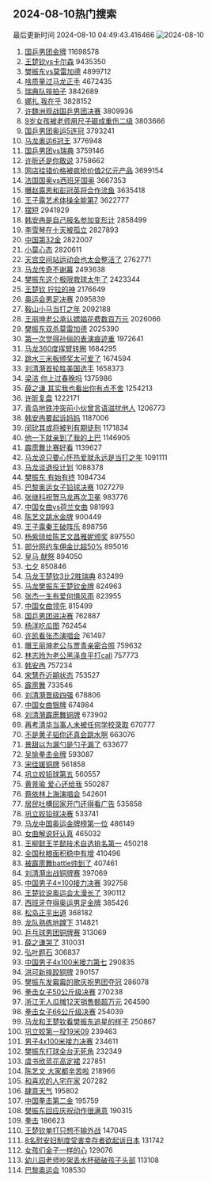 ## 2024-08-10热门搜索 
最后更新时间 2024-08-10 04:49:43.416466 
![2024-08-10](https://imgs-storage.s3.us-east-005.backblazeb2.com/20240810/2024-08-10.png?versionId=4_z8fbbed132d73df8689c40f13_f108b267545f0a62b_d20240809_m204942_c005_v0501009_t0057_u01723236582653) 
1. [国乒男团金牌](https://s.weibo.com/weibo?q=%23%E5%9B%BD%E4%B9%92%E7%94%B7%E5%9B%A2%E9%87%91%E7%89%8C%23&t=31&band_rank=1&Refer=top) 11698578
1. [王楚钦vs卡尔森](https://s.weibo.com/weibo?q=%23%E7%8E%8B%E6%A5%9A%E9%92%A6vs%E5%8D%A1%E5%B0%94%E6%A3%AE%23&t=31&band_rank=2&Refer=top) 9435350
1. [樊振东vs莫雷加德](https://s.weibo.com/weibo?q=%E6%A8%8A%E6%8C%AF%E4%B8%9Cvs%E8%8E%AB%E9%9B%B7%E5%8A%A0%E5%BE%B7&t=31&band_rank=3&Refer=top) 4899712
1. [啥质量过马龙正手](https://s.weibo.com/weibo?q=%23%E5%95%A5%E8%B4%A8%E9%87%8F%E8%BF%87%E9%A9%AC%E9%BE%99%E6%AD%A3%E6%89%8B%23&t=31&band_rank=4&Refer=top) 4672435
1. [瑞典队摔拍子](https://s.weibo.com/weibo?q=%23%E7%91%9E%E5%85%B8%E9%98%9F%E6%91%94%E6%8B%8D%E5%AD%90%23&t=31&band_rank=5&Refer=top) 3842689
1. [娜扎 我在乎](https://s.weibo.com/weibo?q=%E5%A8%9C%E6%89%8E%20%E6%88%91%E5%9C%A8%E4%B9%8E&t=31&band_rank=6&Refer=top) 3828152
1. [许魏洲观战国乒男团决赛](https://s.weibo.com/weibo?q=%E8%AE%B8%E9%AD%8F%E6%B4%B2%E8%A7%82%E6%88%98%E5%9B%BD%E4%B9%92%E7%94%B7%E5%9B%A2%E5%86%B3%E8%B5%9B&t=31&band_rank=7&Refer=top) 3809936
1. [9岁女孩被老师用尺子砸成重伤二级](https://s.weibo.com/weibo?q=%239%E5%B2%81%E5%A5%B3%E5%AD%A9%E8%A2%AB%E8%80%81%E5%B8%88%E7%94%A8%E5%B0%BA%E5%AD%90%E7%A0%B8%E6%88%90%E9%87%8D%E4%BC%A4%E4%BA%8C%E7%BA%A7%23&t=31&band_rank=8&Refer=top) 3803666
1. [国乒男团奥运5连冠](https://s.weibo.com/weibo?q=%23%E5%9B%BD%E4%B9%92%E7%94%B7%E5%9B%A2%E5%A5%A5%E8%BF%905%E8%BF%9E%E5%86%A0%23&t=31&band_rank=9&Refer=top) 3793241
1. [马龙奥运6冠王](https://s.weibo.com/weibo?q=%23%E9%A9%AC%E9%BE%99%E5%A5%A5%E8%BF%906%E5%86%A0%E7%8E%8B%23&t=31&band_rank=10&Refer=top) 3776948
1. [国乒男团vs瑞典](https://s.weibo.com/weibo?q=%23%E5%9B%BD%E4%B9%92%E7%94%B7%E5%9B%A2vs%E7%91%9E%E5%85%B8%23&t=31&band_rank=11&Refer=top) 3759146
1. [许昕还是你敢说](https://s.weibo.com/weibo?q=%23%E8%AE%B8%E6%98%95%E8%BF%98%E6%98%AF%E4%BD%A0%E6%95%A2%E8%AF%B4%23&t=31&band_rank=12&Refer=top) 3758662
1. [网店挂错价格被疯抢价值2亿元产品](https://s.weibo.com/weibo?q=%23%E7%BD%91%E5%BA%97%E6%8C%82%E9%94%99%E4%BB%B7%E6%A0%BC%E8%A2%AB%E7%96%AF%E6%8A%A2%E4%BB%B7%E5%80%BC2%E4%BA%BF%E5%85%83%E4%BA%A7%E5%93%81%23&t=31&band_rank=13&Refer=top) 3699154
1. [法国国奥vs西班牙国奥](https://s.weibo.com/weibo?q=%23%E6%B3%95%E5%9B%BD%E5%9B%BD%E5%A5%A5vs%E8%A5%BF%E7%8F%AD%E7%89%99%E5%9B%BD%E5%A5%A5%23&t=31&band_rank=14&Refer=top) 3667353
1. [曝赵露思和彭冠英将合作流鱼](https://s.weibo.com/weibo?q=%23%E6%9B%9D%E8%B5%B5%E9%9C%B2%E6%80%9D%E5%92%8C%E5%BD%AD%E5%86%A0%E8%8B%B1%E5%B0%86%E5%90%88%E4%BD%9C%E6%B5%81%E9%B1%BC%23&t=31&band_rank=15&Refer=top) 3635418
1. [王子露艺术体操全能第7](https://s.weibo.com/weibo?q=%23%E7%8E%8B%E5%AD%90%E9%9C%B2%E8%89%BA%E6%9C%AF%E4%BD%93%E6%93%8D%E5%85%A8%E8%83%BD%E7%AC%AC7%23&t=31&band_rank=16&Refer=top) 3622777
1. [摆短](https://s.weibo.com/weibo?q=%E6%91%86%E7%9F%AD&t=31&band_rank=17&Refer=top) 2941929
1. [韩安冉是自己报名参加变形计](https://s.weibo.com/weibo?q=%E9%9F%A9%E5%AE%89%E5%86%89%E6%98%AF%E8%87%AA%E5%B7%B1%E6%8A%A5%E5%90%8D%E5%8F%82%E5%8A%A0%E5%8F%98%E5%BD%A2%E8%AE%A1&t=31&band_rank=18&Refer=top) 2858499
1. [李雪琴在十天被孤立](https://s.weibo.com/weibo?q=%23%E6%9D%8E%E9%9B%AA%E7%90%B4%E5%9C%A8%E5%8D%81%E5%A4%A9%E8%A2%AB%E5%AD%A4%E7%AB%8B%23&t=31&band_rank=19&Refer=top) 2827893
1. [中国第32金](https://s.weibo.com/weibo?q=%23%E4%B8%AD%E5%9B%BD%E7%AC%AC32%E9%87%91%23&t=31&band_rank=20&Refer=top) 2822007
1. [小莫心态](https://s.weibo.com/weibo?q=%E5%B0%8F%E8%8E%AB%E5%BF%83%E6%80%81&t=31&band_rank=21&Refer=top) 2820611
1. [天宫空间站运动会也太会整活了](https://s.weibo.com/weibo?q=%23%E5%A4%A9%E5%AE%AB%E7%A9%BA%E9%97%B4%E7%AB%99%E8%BF%90%E5%8A%A8%E4%BC%9A%E4%B9%9F%E5%A4%AA%E4%BC%9A%E6%95%B4%E6%B4%BB%E4%BA%86%23&t=31&band_rank=3&Refer=top) 2762771
1. [马龙传奇不谢幕](https://s.weibo.com/weibo?q=%23%E9%A9%AC%E9%BE%99%E4%BC%A0%E5%A5%87%E4%B8%8D%E8%B0%A2%E5%B9%95%23&t=31&band_rank=22&Refer=top) 2493638
1. [樊振东这个极限救球太牛了](https://s.weibo.com/weibo?q=%23%E6%A8%8A%E6%8C%AF%E4%B8%9C%E8%BF%99%E4%B8%AA%E6%9E%81%E9%99%90%E6%95%91%E7%90%83%E5%A4%AA%E7%89%9B%E4%BA%86%23&t=31&band_rank=32&Refer=top) 2423344
1. [王楚钦 拧拉的神](https://s.weibo.com/weibo?q=%E7%8E%8B%E6%A5%9A%E9%92%A6%20%E6%8B%A7%E6%8B%89%E7%9A%84%E7%A5%9E&t=31&band_rank=23&Refer=top) 2176649
1. [奥运会男足决赛](https://s.weibo.com/weibo?q=%23%E5%A5%A5%E8%BF%90%E4%BC%9A%E7%94%B7%E8%B6%B3%E5%86%B3%E8%B5%9B%23&t=31&band_rank=10&Refer=top) 2095839
1. [鞍山小马当打之年](https://s.weibo.com/weibo?q=%23%E9%9E%8D%E5%B1%B1%E5%B0%8F%E9%A9%AC%E5%BD%93%E6%89%93%E4%B9%8B%E5%B9%B4%23&t=31&band_rank=24&Refer=top) 2092188
1. [王丽坤老公承认嫖娼花费数百万元](https://s.weibo.com/weibo?q=%23%E7%8E%8B%E4%B8%BD%E5%9D%A4%E8%80%81%E5%85%AC%E6%89%BF%E8%AE%A4%E5%AB%96%E5%A8%BC%E8%8A%B1%E8%B4%B9%E6%95%B0%E7%99%BE%E4%B8%87%E5%85%83%23&t=31&band_rank=25&Refer=top) 2026066
1. [樊振东双杀莫雷加德](https://s.weibo.com/weibo?q=%23%E6%A8%8A%E6%8C%AF%E4%B8%9C%E5%8F%8C%E6%9D%80%E8%8E%AB%E9%9B%B7%E5%8A%A0%E5%BE%B7%23&t=31&band_rank=26&Refer=top) 2025390
1. [第一次觉得孙俪的表演痕迹重](https://s.weibo.com/weibo?q=%E7%AC%AC%E4%B8%80%E6%AC%A1%E8%A7%89%E5%BE%97%E5%AD%99%E4%BF%AA%E7%9A%84%E8%A1%A8%E6%BC%94%E7%97%95%E8%BF%B9%E9%87%8D&t=31&band_rank=36&Refer=top) 1972641
1. [马龙360度挥臂转圈](https://s.weibo.com/weibo?q=%E9%A9%AC%E9%BE%99360%E5%BA%A6%E6%8C%A5%E8%87%82%E8%BD%AC%E5%9C%88&t=31&band_rank=27&Refer=top) 1684295
1. [跳水三米板颁奖太可爱了](https://s.weibo.com/weibo?q=%E8%B7%B3%E6%B0%B4%E4%B8%89%E7%B1%B3%E6%9D%BF%E9%A2%81%E5%A5%96%E5%A4%AA%E5%8F%AF%E7%88%B1%E4%BA%86&t=31&band_rank=27&Refer=top) 1674594
1. [刘清漪首轮胜美国选手](https://s.weibo.com/weibo?q=%23%E5%88%98%E6%B8%85%E6%BC%AA%E9%A6%96%E8%BD%AE%E8%83%9C%E7%BE%8E%E5%9B%BD%E9%80%89%E6%89%8B%23&t=31&band_rank=28&Refer=top) 1658373
1. [梁洁 你上过春晚吗](https://s.weibo.com/weibo?q=%E6%A2%81%E6%B4%81%20%E4%BD%A0%E4%B8%8A%E8%BF%87%E6%98%A5%E6%99%9A%E5%90%97&t=31&band_rank=29&Refer=top) 1375986
1. [薛之谦 其实我也看出你有点不舍](https://s.weibo.com/weibo?q=%E8%96%9B%E4%B9%8B%E8%B0%A6%20%E5%85%B6%E5%AE%9E%E6%88%91%E4%B9%9F%E7%9C%8B%E5%87%BA%E4%BD%A0%E6%9C%89%E7%82%B9%E4%B8%8D%E8%88%8D&t=31&band_rank=30&Refer=top) 1254213
1. [许昕复盘](https://s.weibo.com/weibo?q=%23%E8%AE%B8%E6%98%95%E5%A4%8D%E7%9B%98%23&t=31&band_rank=31&Refer=top) 1222171
1. [青岛地铁冲突前小伙曾言语滋扰他人](https://s.weibo.com/weibo?q=%23%E9%9D%92%E5%B2%9B%E5%9C%B0%E9%93%81%E5%86%B2%E7%AA%81%E5%89%8D%E5%B0%8F%E4%BC%99%E6%9B%BE%E8%A8%80%E8%AF%AD%E6%BB%8B%E6%89%B0%E4%BB%96%E4%BA%BA%23&t=31&band_rank=32&Refer=top) 1206773
1. [韩安冉要起诉妈妈](https://s.weibo.com/weibo?q=%E9%9F%A9%E5%AE%89%E5%86%89%E8%A6%81%E8%B5%B7%E8%AF%89%E5%A6%88%E5%A6%88&t=31&band_rank=33&Refer=top) 1187006
1. [闵玧其或将被判有期徒刑](https://s.weibo.com/weibo?q=%23%E9%97%B5%E7%8E%A7%E5%85%B6%E6%88%96%E5%B0%86%E8%A2%AB%E5%88%A4%E6%9C%89%E6%9C%9F%E5%BE%92%E5%88%91%23&t=31&band_rank=34&Refer=top) 1171834
1. [他一下就亲到了我的上巴](https://s.weibo.com/weibo?q=%E4%BB%96%E4%B8%80%E4%B8%8B%E5%B0%B1%E4%BA%B2%E5%88%B0%E4%BA%86%E6%88%91%E7%9A%84%E4%B8%8A%E5%B7%B4&t=31&band_rank=35&Refer=top) 1146905
1. [霹雳舞比赛好看](https://s.weibo.com/weibo?q=%23%E9%9C%B9%E9%9B%B3%E8%88%9E%E6%AF%94%E8%B5%9B%E5%A5%BD%E7%9C%8B%23&t=31&band_rank=36&Refer=top) 1139627
1. [马龙说只要心怀热爱就永远是当打之年](https://s.weibo.com/weibo?q=%23%E9%A9%AC%E9%BE%99%E8%AF%B4%E5%8F%AA%E8%A6%81%E5%BF%83%E6%80%80%E7%83%AD%E7%88%B1%E5%B0%B1%E6%B0%B8%E8%BF%9C%E6%98%AF%E5%BD%93%E6%89%93%E4%B9%8B%E5%B9%B4%23&t=31&band_rank=41&Refer=top) 1091111
1. [马龙谈退役计划](https://s.weibo.com/weibo?q=%23%E9%A9%AC%E9%BE%99%E8%B0%88%E9%80%80%E5%BD%B9%E8%AE%A1%E5%88%92%23&t=31&band_rank=25&Refer=top) 1088378
1. [樊振东 有始有终](https://s.weibo.com/weibo?q=%E6%A8%8A%E6%8C%AF%E4%B8%9C%20%E6%9C%89%E5%A7%8B%E6%9C%89%E7%BB%88&t=31&band_rank=4&Refer=top) 1084734
1. [巴黎奥运女子铅球决赛](https://s.weibo.com/weibo?q=%23%E5%B7%B4%E9%BB%8E%E5%A5%A5%E8%BF%90%E5%A5%B3%E5%AD%90%E9%93%85%E7%90%83%E5%86%B3%E8%B5%9B%23&t=31&band_rank=15&Refer=top) 1027279
1. [张继科祝贺马龙再次卫冕](https://s.weibo.com/weibo?q=%23%E5%BC%A0%E7%BB%A7%E7%A7%91%E7%A5%9D%E8%B4%BA%E9%A9%AC%E9%BE%99%E5%86%8D%E6%AC%A1%E5%8D%AB%E5%86%95%23&t=31&band_rank=31&Refer=top) 983776
1. [中国女曲vs荷兰女曲](https://s.weibo.com/weibo?q=%23%E4%B8%AD%E5%9B%BD%E5%A5%B3%E6%9B%B2vs%E8%8D%B7%E5%85%B0%E5%A5%B3%E6%9B%B2%23&t=31&band_rank=9&Refer=top) 981993
1. [陈艺文跳水金牌](https://s.weibo.com/weibo?q=%23%E9%99%88%E8%89%BA%E6%96%87%E8%B7%B3%E6%B0%B4%E9%87%91%E7%89%8C%23&t=31&band_rank=37&Refer=top) 900449
1. [王子露秦王破阵乐](https://s.weibo.com/weibo?q=%E7%8E%8B%E5%AD%90%E9%9C%B2%E7%A7%A6%E7%8E%8B%E7%A0%B4%E9%98%B5%E4%B9%90&t=31&band_rank=38&Refer=top) 898756
1. [杨紫琼给陈艺文昌雅妮颁奖](https://s.weibo.com/weibo?q=%23%E6%9D%A8%E7%B4%AB%E7%90%BC%E7%BB%99%E9%99%88%E8%89%BA%E6%96%87%E6%98%8C%E9%9B%85%E5%A6%AE%E9%A2%81%E5%A5%96%23&t=31&band_rank=39&Refer=top) 897550
1. [部分网约车佣金比超50%](https://s.weibo.com/weibo?q=%23%E9%83%A8%E5%88%86%E7%BD%91%E7%BA%A6%E8%BD%A6%E4%BD%A3%E9%87%91%E6%AF%94%E8%B6%8550%25%23&t=31&band_rank=40&Refer=top) 895016
1. [皇马 献祭](https://s.weibo.com/weibo?q=%E7%9A%87%E9%A9%AC%20%E7%8C%AE%E7%A5%AD&t=31&band_rank=41&Refer=top) 894050
1. [七夕](https://s.weibo.com/weibo?q=%23%E4%B8%83%E5%A4%95%23&t=31&band_rank=49&Refer=top) 850846
1. [马龙王楚钦3比2胜瑞典](https://s.weibo.com/weibo?q=%23%E9%A9%AC%E9%BE%99%E7%8E%8B%E6%A5%9A%E9%92%A63%E6%AF%942%E8%83%9C%E7%91%9E%E5%85%B8%23&t=31&band_rank=42&Refer=top) 832499
1. [马龙樊振东王楚钦金牌](https://s.weibo.com/weibo?q=%23%E9%A9%AC%E9%BE%99%E6%A8%8A%E6%8C%AF%E4%B8%9C%E7%8E%8B%E6%A5%9A%E9%92%A6%E9%87%91%E7%89%8C%23&t=31&band_rank=38&Refer=top) 824963
1. [张杰一生有爱何惧风雨](https://s.weibo.com/weibo?q=%23%E5%BC%A0%E6%9D%B0%E4%B8%80%E7%94%9F%E6%9C%89%E7%88%B1%E4%BD%95%E6%83%A7%E9%A3%8E%E9%9B%A8%23&t=31&band_rank=34&Refer=top) 823955
1. [中国女曲领先](https://s.weibo.com/weibo?q=%23%E4%B8%AD%E5%9B%BD%E5%A5%B3%E6%9B%B2%E9%A2%86%E5%85%88%23&t=31&band_rank=14&Refer=top) 815499
1. [国乒男团进决赛](https://s.weibo.com/weibo?q=%23%E5%9B%BD%E4%B9%92%E7%94%B7%E5%9B%A2%E8%BF%9B%E5%86%B3%E8%B5%9B%23&t=31&band_rank=43&Refer=top) 762887
1. [杨洋吃瓜图](https://s.weibo.com/weibo?q=%23%E6%9D%A8%E6%B4%8B%E5%90%83%E7%93%9C%E5%9B%BE%23&t=31&band_rank=44&Refer=top) 762454
1. [许凯看张杰演唱会](https://s.weibo.com/weibo?q=%E8%AE%B8%E5%87%AF%E7%9C%8B%E5%BC%A0%E6%9D%B0%E6%BC%94%E5%94%B1%E4%BC%9A&t=31&band_rank=45&Refer=top) 761497
1. [曝王丽坤老公与贾青亲密合照](https://s.weibo.com/weibo?q=%23%E6%9B%9D%E7%8E%8B%E4%B8%BD%E5%9D%A4%E8%80%81%E5%85%AC%E4%B8%8E%E8%B4%BE%E9%9D%92%E4%BA%B2%E5%AF%86%E5%90%88%E7%85%A7%23&t=31&band_rank=46&Refer=top) 759632
1. [林志玲为老公黑泽良平打call](https://s.weibo.com/weibo?q=%23%E6%9E%97%E5%BF%97%E7%8E%B2%E4%B8%BA%E8%80%81%E5%85%AC%E9%BB%91%E6%B3%BD%E8%89%AF%E5%B9%B3%E6%89%93call%23&t=31&band_rank=47&Refer=top) 757773
1. [韩安冉](https://s.weibo.com/weibo?q=%E9%9F%A9%E5%AE%89%E5%86%89&t=31&band_rank=48&Refer=top) 757234
1. [宋慧乔近期状态](https://s.weibo.com/weibo?q=%23%E5%AE%8B%E6%85%A7%E4%B9%94%E8%BF%91%E6%9C%9F%E7%8A%B6%E6%80%81%23&t=31&band_rank=50&Refer=top) 753527
1. [霹雳舞](https://s.weibo.com/weibo?q=%23%E9%9C%B9%E9%9B%B3%E8%88%9E%23&t=31&band_rank=40&Refer=top) 733546
1. [刘清漪晋级四强](https://s.weibo.com/weibo?q=%23%E5%88%98%E6%B8%85%E6%BC%AA%E6%99%8B%E7%BA%A7%E5%9B%9B%E5%BC%BA%23&t=31&band_rank=9&Refer=top) 678806
1. [中国女曲银牌](https://s.weibo.com/weibo?q=%23%E4%B8%AD%E5%9B%BD%E5%A5%B3%E6%9B%B2%E9%93%B6%E7%89%8C%23&t=31&band_rank=9&Refer=top) 674984
1. [刘清漪霹雳舞铜牌](https://s.weibo.com/weibo?q=%23%E5%88%98%E6%B8%85%E6%BC%AA%E9%9C%B9%E9%9B%B3%E8%88%9E%E9%93%9C%E7%89%8C%23&t=31&band_rank=10&Refer=top) 673902
1. [再考清华当事人未被任何学校录取](https://s.weibo.com/weibo?q=%23%E5%86%8D%E8%80%83%E6%B8%85%E5%8D%8E%E5%BD%93%E4%BA%8B%E4%BA%BA%E6%9C%AA%E8%A2%AB%E4%BB%BB%E4%BD%95%E5%AD%A6%E6%A0%A1%E5%BD%95%E5%8F%96%23&t=31&band_rank=11&Refer=top) 670777
1. [不是黄子韬你还真会跳水啊](https://s.weibo.com/weibo?q=%E4%B8%8D%E6%98%AF%E9%BB%84%E5%AD%90%E9%9F%AC%E4%BD%A0%E8%BF%98%E7%9C%9F%E4%BC%9A%E8%B7%B3%E6%B0%B4%E5%95%8A&t=31&band_rank=43&Refer=top) 663076
1. [景甜以为漏勺是勺子漏了](https://s.weibo.com/weibo?q=%E6%99%AF%E7%94%9C%E4%BB%A5%E4%B8%BA%E6%BC%8F%E5%8B%BA%E6%98%AF%E5%8B%BA%E5%AD%90%E6%BC%8F%E4%BA%86&t=31&band_rank=50&Refer=top) 633677
1. [吴愉拳击金牌](https://s.weibo.com/weibo?q=%23%E5%90%B4%E6%84%89%E6%8B%B3%E5%87%BB%E9%87%91%E7%89%8C%23&t=31&band_rank=8&Refer=top) 593087
1. [宋佳媛铜牌](https://s.weibo.com/weibo?q=%23%E5%AE%8B%E4%BD%B3%E5%AA%9B%E9%93%9C%E7%89%8C%23&t=31&band_rank=15&Refer=top) 561858
1. [巩立姣铅球第五](https://s.weibo.com/weibo?q=%23%E5%B7%A9%E7%AB%8B%E5%A7%A3%E9%93%85%E7%90%83%E7%AC%AC%E4%BA%94%23&t=31&band_rank=6&Refer=top) 560557
1. [黄景瑜 爱心还给我](https://s.weibo.com/weibo?q=%E9%BB%84%E6%99%AF%E7%91%9C%20%E7%88%B1%E5%BF%83%E8%BF%98%E7%BB%99%E6%88%91&t=31&band_rank=46&Refer=top) 550287
1. [蔡依林上海演唱会](https://s.weibo.com/weibo?q=%E8%94%A1%E4%BE%9D%E6%9E%97%E4%B8%8A%E6%B5%B7%E6%BC%94%E5%94%B1%E4%BC%9A&t=31&band_rank=49&Refer=top) 542601
1. [居民吐槽回家开门还得看广告](https://s.weibo.com/weibo?q=%23%E5%B1%85%E6%B0%91%E5%90%90%E6%A7%BD%E5%9B%9E%E5%AE%B6%E5%BC%80%E9%97%A8%E8%BF%98%E5%BE%97%E7%9C%8B%E5%B9%BF%E5%91%8A%23&t=31&band_rank=13&Refer=top) 535658
1. [巩立姣铅球决赛](https://s.weibo.com/weibo?q=%23%E5%B7%A9%E7%AB%8B%E5%A7%A3%E9%93%85%E7%90%83%E5%86%B3%E8%B5%9B%23&t=31&band_rank=10&Refer=top) 533741
1. [马龙中国奥运金牌榜第一位](https://s.weibo.com/weibo?q=%23%E9%A9%AC%E9%BE%99%E4%B8%AD%E5%9B%BD%E5%A5%A5%E8%BF%90%E9%87%91%E7%89%8C%E6%A6%9C%E7%AC%AC%E4%B8%80%E4%BD%8D%23&t=31&band_rank=9&Refer=top) 486149
1. [女曲解说好认真](https://s.weibo.com/weibo?q=%23%E5%A5%B3%E6%9B%B2%E8%A7%A3%E8%AF%B4%E5%A5%BD%E8%AE%A4%E7%9C%9F%23&t=31&band_rank=10&Refer=top) 465032
1. [王柳懿王芊懿技术自选排名第一](https://s.weibo.com/weibo?q=%23%E7%8E%8B%E6%9F%B3%E6%87%BF%E7%8E%8B%E8%8A%8A%E6%87%BF%E6%8A%80%E6%9C%AF%E8%87%AA%E9%80%89%E6%8E%92%E5%90%8D%E7%AC%AC%E4%B8%80%23&t=31&band_rank=14&Refer=top) 450218
1. [全国秋粮面积稳中有增](https://s.weibo.com/weibo?q=%23%E5%85%A8%E5%9B%BD%E7%A7%8B%E7%B2%AE%E9%9D%A2%E7%A7%AF%E7%A8%B3%E4%B8%AD%E6%9C%89%E5%A2%9E%23&t=31&band_rank=3&Refer=top) 410496
1. [被霹雳舞battle帅到了](https://s.weibo.com/weibo?q=%23%E8%A2%AB%E9%9C%B9%E9%9B%B3%E8%88%9Ebattle%E5%B8%85%E5%88%B0%E4%BA%86%23&t=31&band_rank=9&Refer=top) 407461
1. [刘清漪出战铜牌赛](https://s.weibo.com/weibo?q=%23%E5%88%98%E6%B8%85%E6%BC%AA%E5%87%BA%E6%88%98%E9%93%9C%E7%89%8C%E8%B5%9B%23&t=31&band_rank=15&Refer=top) 397069
1. [中国男子4×100接力决赛](https://s.weibo.com/weibo?q=%23%E4%B8%AD%E5%9B%BD%E7%94%B7%E5%AD%904%C3%97100%E6%8E%A5%E5%8A%9B%E5%86%B3%E8%B5%9B%23&t=31&band_rank=14&Refer=top) 392758
1. [王楚钦说奥运会太漫长了](https://s.weibo.com/weibo?q=%23%E7%8E%8B%E6%A5%9A%E9%92%A6%E8%AF%B4%E5%A5%A5%E8%BF%90%E4%BC%9A%E5%A4%AA%E6%BC%AB%E9%95%BF%E4%BA%86%23&t=31&band_rank=39&Refer=top) 390112
1. [西班牙夺得奥运男足金牌](https://s.weibo.com/weibo?q=%23%E8%A5%BF%E7%8F%AD%E7%89%99%E5%A4%BA%E5%BE%97%E5%A5%A5%E8%BF%90%E7%94%B7%E8%B6%B3%E9%87%91%E7%89%8C%23&t=31&band_rank=19&Refer=top) 385426
1. [松岛正平出道](https://s.weibo.com/weibo?q=%23%E6%9D%BE%E5%B2%9B%E6%AD%A3%E5%B9%B3%E5%87%BA%E9%81%93%23&t=31&band_rank=25&Refer=top) 368182
1. [龙队熟练地蹲下](https://s.weibo.com/weibo?q=%E9%BE%99%E9%98%9F%E7%86%9F%E7%BB%83%E5%9C%B0%E8%B9%B2%E4%B8%8B&t=31&band_rank=41&Refer=top) 314821
1. [乒乓球男团铜牌赛](https://s.weibo.com/weibo?q=%23%E4%B9%92%E4%B9%93%E7%90%83%E7%94%B7%E5%9B%A2%E9%93%9C%E7%89%8C%E8%B5%9B%23&t=31&band_rank=43&Refer=top) 313069
1. [薛之谦哭了](https://s.weibo.com/weibo?q=%E8%96%9B%E4%B9%8B%E8%B0%A6%E5%93%AD%E4%BA%86&t=31&band_rank=50&Refer=top) 310031
1. [弘叶题石](https://s.weibo.com/weibo?q=%23%E5%BC%98%E5%8F%B6%E9%A2%98%E7%9F%B3%23&t=31&band_rank=49&Refer=top) 306837
1. [中国男子4x100米接力第七](https://s.weibo.com/weibo?q=%23%E4%B8%AD%E5%9B%BD%E7%94%B7%E5%AD%904x100%E7%B1%B3%E6%8E%A5%E5%8A%9B%E7%AC%AC%E4%B8%83%23&t=31&band_rank=10&Refer=top) 290835
1. [洪可新摔跤铜牌](https://s.weibo.com/weibo?q=%23%E6%B4%AA%E5%8F%AF%E6%96%B0%E6%91%94%E8%B7%A4%E9%93%9C%E7%89%8C%23&t=31&band_rank=10&Refer=top) 290157
1. [樊振东发霉霉的歌庆祝男团夺冠](https://s.weibo.com/weibo?q=%23%E6%A8%8A%E6%8C%AF%E4%B8%9C%E5%8F%91%E9%9C%89%E9%9C%89%E7%9A%84%E6%AD%8C%E5%BA%86%E7%A5%9D%E7%94%B7%E5%9B%A2%E5%A4%BA%E5%86%A0%23&t=31&band_rank=43&Refer=top) 286078
1. [拳击女子50公斤级决赛](https://s.weibo.com/weibo?q=%23%E6%8B%B3%E5%87%BB%E5%A5%B3%E5%AD%9050%E5%85%AC%E6%96%A4%E7%BA%A7%E5%86%B3%E8%B5%9B%23&t=31&band_rank=11&Refer=top) 270238
1. [浙江无人瓜摊12天销售额超万元](https://s.weibo.com/weibo?q=%23%E6%B5%99%E6%B1%9F%E6%97%A0%E4%BA%BA%E7%93%9C%E6%91%8A12%E5%A4%A9%E9%94%80%E5%94%AE%E9%A2%9D%E8%B6%85%E4%B8%87%E5%85%83%23&t=31&band_rank=30&Refer=top) 264590
1. [拳击女子66公斤级决赛](https://s.weibo.com/weibo?q=%23%E6%8B%B3%E5%87%BB%E5%A5%B3%E5%AD%9066%E5%85%AC%E6%96%A4%E7%BA%A7%E5%86%B3%E8%B5%9B%23&t=31&band_rank=10&Refer=top) 254039
1. [马龙和王楚钦看樊振东追星的样子](https://s.weibo.com/weibo?q=%23%E9%A9%AC%E9%BE%99%E5%92%8C%E7%8E%8B%E6%A5%9A%E9%92%A6%E7%9C%8B%E6%A8%8A%E6%8C%AF%E4%B8%9C%E8%BF%BD%E6%98%9F%E7%9A%84%E6%A0%B7%E5%AD%90%23&t=31&band_rank=36&Refer=top) 250867
1. [巩立姣第一投19米09](https://s.weibo.com/weibo?q=%23%E5%B7%A9%E7%AB%8B%E5%A7%A3%E7%AC%AC%E4%B8%80%E6%8A%9519%E7%B1%B309%23&t=31&band_rank=15&Refer=top) 239463
1. [男子4x100米接力决赛](https://s.weibo.com/weibo?q=%23%E7%94%B7%E5%AD%904x100%E7%B1%B3%E6%8E%A5%E5%8A%9B%E5%86%B3%E8%B5%9B%23&t=31&band_rank=37&Refer=top) 234611
1. [樊振东打球全台无死角](https://s.weibo.com/weibo?q=%23%E6%A8%8A%E6%8C%AF%E4%B8%9C%E6%89%93%E7%90%83%E5%85%A8%E5%8F%B0%E6%97%A0%E6%AD%BB%E8%A7%92%23&t=31&band_rank=42&Refer=top) 232349
1. [虞书欣蓝花高定裙](https://s.weibo.com/weibo?q=%23%E8%99%9E%E4%B9%A6%E6%AC%A3%E8%93%9D%E8%8A%B1%E9%AB%98%E5%AE%9A%E8%A3%99%23&t=31&band_rank=49&Refer=top) 227851
1. [陈艺文 大家都辛苦啦](https://s.weibo.com/weibo?q=%E9%99%88%E8%89%BA%E6%96%87%20%E5%A4%A7%E5%AE%B6%E9%83%BD%E8%BE%9B%E8%8B%A6%E5%95%A6&t=31&band_rank=9&Refer=top) 218966
1. [和喜欢的人宅在家](https://s.weibo.com/weibo?q=%23%E5%92%8C%E5%96%9C%E6%AC%A2%E7%9A%84%E4%BA%BA%E5%AE%85%E5%9C%A8%E5%AE%B6%23&t=31&band_rank=50&Refer=top) 207282
1. [肆意天气](https://s.weibo.com/weibo?q=%E8%82%86%E6%84%8F%E5%A4%A9%E6%B0%94&t=31&band_rank=48&Refer=top) 195802
1. [中国拳击第二金](https://s.weibo.com/weibo?q=%23%E4%B8%AD%E5%9B%BD%E6%8B%B3%E5%87%BB%E7%AC%AC%E4%BA%8C%E9%87%91%23&t=31&band_rank=18&Refer=top) 195759
1. [樊振东回应庆祝动作很满意](https://s.weibo.com/weibo?q=%23%E6%A8%8A%E6%8C%AF%E4%B8%9C%E5%9B%9E%E5%BA%94%E5%BA%86%E7%A5%9D%E5%8A%A8%E4%BD%9C%E5%BE%88%E6%BB%A1%E6%84%8F%23&t=31&band_rank=42&Refer=top) 190315
1. [拳击](https://s.weibo.com/weibo?q=%E6%8B%B3%E5%87%BB&t=31&band_rank=22&Refer=top) 186623
1. [王楚钦单打只想不输外战](https://s.weibo.com/weibo?q=%23%E7%8E%8B%E6%A5%9A%E9%92%A6%E5%8D%95%E6%89%93%E5%8F%AA%E6%83%B3%E4%B8%8D%E8%BE%93%E5%A4%96%E6%88%98%23&t=31&band_rank=46&Refer=top) 147045
1. [8名慰安妇制度受害幸存者欲起诉日本](https://s.weibo.com/weibo?q=%238%E5%90%8D%E6%85%B0%E5%AE%89%E5%A6%87%E5%88%B6%E5%BA%A6%E5%8F%97%E5%AE%B3%E5%B9%B8%E5%AD%98%E8%80%85%E6%AC%B2%E8%B5%B7%E8%AF%89%E6%97%A5%E6%9C%AC%23&t=31&band_rank=33&Refer=top) 131742
1. [女孩们金子一样的心](https://s.weibo.com/weibo?q=%E5%A5%B3%E5%AD%A9%E4%BB%AC%E9%87%91%E5%AD%90%E4%B8%80%E6%A0%B7%E7%9A%84%E5%BF%83&t=31&band_rank=43&Refer=top) 129076
1. [幼儿园老师吵架丢水杯砸破孩子头部](https://s.weibo.com/weibo?q=%23%E5%B9%BC%E5%84%BF%E5%9B%AD%E8%80%81%E5%B8%88%E5%90%B5%E6%9E%B6%E4%B8%A2%E6%B0%B4%E6%9D%AF%E7%A0%B8%E7%A0%B4%E5%AD%A9%E5%AD%90%E5%A4%B4%E9%83%A8%23&t=31&band_rank=50&Refer=top) 113108
1. [巴黎奥运会](https://s.weibo.com/weibo?q=%E5%B7%B4%E9%BB%8E%E5%A5%A5%E8%BF%90%E4%BC%9A&t=31&band_rank=46&Refer=top) 108530
